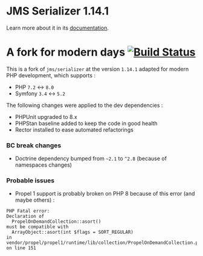 JMS Serializer 1.14.1
==========

Learn more about it in its [documentation](http://jmsyst.com/libs/serializer/1.x).

A fork for modern days [![Build Status](https://www.travis-ci.com/gnutix/jms-serializer-1.x.svg?branch=master)](https://www.travis-ci.com/gnutix/jms-serializer-1.x)
==========

This is a fork of `jms/serializer` at the version `1.14.1` adapted for modern PHP development, which supports :

* PHP `7.2` <-> `8.0`
* Symfony `3.4` <-> `5.2`

The following changes were applied to the dev dependencies :

* PHPUnit upgraded to 8.x
* PHPStan baseline added to keep the code in good health
* Rector installed to ease automated refactorings

### BC break changes

* Doctrine dependency bumped from `~2.1` to `^2.8` (because of namespaces changes)

### Probable issues

* Propel 1 support is probably broken on PHP 8 because of this error (and maybe others) :

```
PHP Fatal error:
Declaration of
  PropelOnDemandCollection::asort()
must be compatible with
  ArrayObject::asort(int $flags = SORT_REGULAR)
in vendor/propel/propel1/runtime/lib/collection/PropelOnDemandCollection.php on line 151
```
